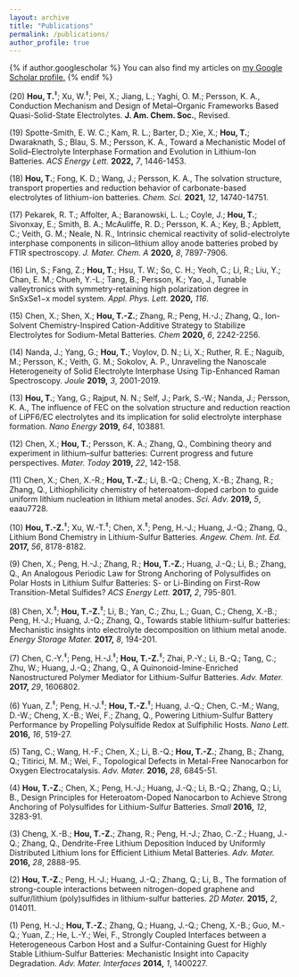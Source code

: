 ```yaml
---
layout: archive
title: "Publications"
permalink: /publications/
author_profile: true
---
```


{% if author.googlescholar %}
  You can also find my articles on <u><a href="{{author.googlescholar}}">my Google Scholar profile</a>.</u>
{% endif %}

(20) **Hou, T.**<sup>‡</sup>; Xu, W.<sup>‡</sup>; Pei, X.; Jiang, L.; Yaghi, O. M.; Persson, K. A., Conduction Mechanism and Design of Metal–Organic Frameworks Based Quasi-Solid-State Electrolytes. **J. Am. Chem. Soc.**, Revised.

(19) Spotte-Smith, E. W. C.; Kam, R. L.; Barter, D.; Xie, X.; **Hou, T.**; Dwaraknath, S.; Blau, S. M.; Persson, K. A., Toward a Mechanistic Model of Solid–Electrolyte Interphase Formation and Evolution in Lithium-Ion Batteries. *ACS Energy Lett.* **2022,** *7*, 1446-1453.

(18) **Hou, T.**; Fong, K. D.; Wang, J.; Persson, K. A., The solvation structure, transport properties and reduction behavior of carbonate-based electrolytes of lithium-ion batteries. *Chem. Sci.* **2021,** *12*, 14740-14751.

(17) Pekarek, R. T.; Affolter, A.; Baranowski, L. L.; Coyle, J.; **Hou, T.**; Sivonxay, E.; Smith, B. A.; McAuliffe, R. D.; Persson, K. A.; Key, B.; Apblett, C.; Veith, G. M.; Neale, N. R., Intrinsic chemical reactivity of solid-electrolyte interphase components in silicon–lithium alloy anode batteries probed by FTIR spectroscopy. *J. Mater. Chem. A* **2020,** *8*, 7897-7906.

(16) Lin, S.; Fang, Z.; **Hou, T.**; Hsu, T. W.; So, C. H.; Yeoh, C.; Li, R.; Liu, Y.; Chan, E. M.; Chueh, Y.-L.; Tang, B.; Persson, K.; Yao, J., Tunable valleytronics with symmetry-retaining high polarization degree in SnSxSe1−x model system. *Appl. Phys. Lett.* **2020,** *116*.

(15) Chen, X.; Shen, X.; **Hou, T.-Z.**; Zhang, R.; Peng, H.-J.; Zhang, Q., Ion-Solvent Chemistry-Inspired Cation-Additive Strategy to Stabilize Electrolytes for Sodium-Metal Batteries. *Chem* **2020,** *6*, 2242-2256.

(14) Nanda, J.; Yang, G.; **Hou, T.**; Voylov, D. N.; Li, X.; Ruther, R. E.; Naguib, M.; Persson, K.; Veith, G. M.; Sokolov, A. P., Unraveling the Nanoscale Heterogeneity of Solid Electrolyte Interphase Using Tip-Enhanced Raman Spectroscopy. *Joule* **2019,** *3*, 2001-2019.

(13) **Hou, T.**; Yang, G.; Rajput, N. N.; Self, J.; Park, S.-W.; Nanda, J.; Persson, K. A., The influence of FEC on the solvation structure and reduction reaction of LiPF6/EC electrolytes and its implication for solid electrolyte interphase formation. *Nano Energy* **2019,** *64*, 103881.

(12) Chen, X.; **Hou, T.**; Persson, K. A.; Zhang, Q., Combining theory and experiment in lithium–sulfur batteries: Current progress and future perspectives. *Mater. Today* **2019,** *22*, 142-158.

(11) Chen, X.; Chen, X.-R.; **Hou, T.-Z.**; Li, B.-Q.; Cheng, X.-B.; Zhang, R.; Zhang, Q., Lithiophilicity chemistry of heteroatom-doped carbon to guide uniform lithium nucleation in lithium metal anodes. *Sci. Adv.* **2019,** *5*, eaau7728.

(10) **Hou, T.-Z.**<sup>‡</sup>; Xu, W.-T.<sup>‡</sup>; Chen, X.<sup>‡</sup>; Peng, H.-J.; Huang, J.-Q.; Zhang, Q., Lithium Bond Chemistry in Lithium-Sulfur Batteries. *Angew. Chem. Int. Ed.* **2017,** *56*, 8178-8182.

(9) Chen, X.; Peng, H.-J.; Zhang, R.; **Hou, T.-Z.**; Huang, J.-Q.; Li, B.; Zhang, Q., An Analogous Periodic Law for Strong Anchoring of Polysulfides on Polar Hosts in Lithium Sulfur Batteries: S- or Li-Binding on First-Row Transition-Metal Sulfides? *ACS Energy Lett.* **2017,** *2*, 795-801.

(8) Chen, X.<sup>‡</sup>; **Hou, T.-Z.**<sup>‡</sup>; Li, B.; Yan, C.; Zhu, L.; Guan, C.; Cheng, X.-B.; Peng, H.-J.; Huang, J.-Q.; Zhang, Q., Towards stable lithium-sulfur batteries: Mechanistic insights into electrolyte decomposition on lithium metal anode. *Energy Storage Mater.* **2017,** *8*, 194-201.

(7) Chen, C.-Y.<sup>‡</sup>; Peng, H.-J.<sup>‡</sup>; **Hou, T.-Z.**<sup>‡</sup>; Zhai, P.-Y.; Li, B.-Q.; Tang, C.; Zhu, W.; Huang, J.-Q.; Zhang, Q., A Quinonoid-Imine-Enriched Nanostructured Polymer Mediator for Lithium-Sulfur Batteries. *Adv. Mater.* **2017,** *29*, 1606802.

(6) Yuan, Z.<sup>‡</sup>; Peng, H.-J.<sup>‡</sup>; **Hou, T.-Z.**<sup>‡</sup>; Huang, J.-Q.; Chen, C.-M.; Wang, D.-W.; Cheng, X.-B.; Wei, F.; Zhang, Q., Powering Lithium-Sulfur Battery Performance by Propelling Polysulfide Redox at Sulfiphilic Hosts. *Nano Lett.* **2016,** *16*, 519-27.

(5) Tang, C.; Wang, H.-F.; Chen, X.; Li, B.-Q.; **Hou, T.-Z.**; Zhang, B.; Zhang, Q.; Titirici, M. M.; Wei, F., Topological Defects in Metal-Free Nanocarbon for Oxygen Electrocatalysis. *Adv. Mater.* **2016,** *28*, 6845-51.

(4) **Hou, T.-Z.**; Chen, X.; Peng, H.-J.; Huang, J.-Q.; Li, B.-Q.; Zhang, Q.; Li, B., Design Principles for Heteroatom-Doped Nanocarbon to Achieve Strong Anchoring of Polysulfides for Lithium-Sulfur Batteries. *Small* **2016,** *12*, 3283-91.

(3) Cheng, X.-B.; **Hou, T.-Z.**; Zhang, R.; Peng, H.-J.; Zhao, C.-Z.; Huang, J.-Q.; Zhang, Q., Dendrite-Free Lithium Deposition Induced by Uniformly Distributed Lithium Ions for Efficient Lithium Metal Batteries. *Adv. Mater.* **2016,** *28*, 2888-95.

(2) **Hou, T.-Z.**; Peng, H.-J.; Huang, J.-Q.; Zhang, Q.; Li, B., The formation of strong-couple interactions between nitrogen-doped graphene and sulfur/lithium (poly)sulfides in lithium-sulfur batteries. *2D Mater.* **2015,** *2*, 014011.

(1) Peng, H.-J.; **Hou, T.-Z.**; Zhang, Q.; Huang, J.-Q.; Cheng, X.-B.; Guo, M.-Q.; Yuan, Z.; He, L.-Y.; Wei, F., Strongly Coupled Interfaces between a Heterogeneous Carbon Host and a Sulfur-Containing Guest for Highly Stable Lithium-Sulfur Batteries: Mechanistic Insight into Capacity Degradation. *Adv. Mater. Interfaces* **2014,** *1*, 1400227.

